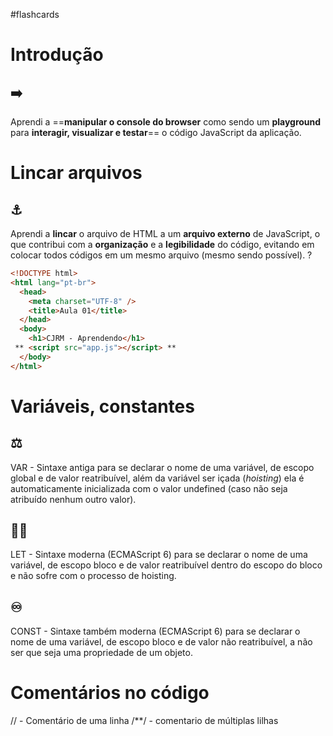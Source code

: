 #flashcards

# Introdução
## ➡️
Aprendi a ==**manipular o console do browser** como sendo um **playground** para **interagir, visualizar e testar**== o código JavaScript da aplicação.

# Lincar arquivos
## ⚓️
Aprendi a **lincar** o arquivo de HTML a um **arquivo externo** de JavaScript, o que contribui com a **organização** e a **legibilidade** do código, evitando em colocar todos códigos em um mesmo arquivo (mesmo sendo possível).
?
```html
<!DOCTYPE html>
<html lang="pt-br">	
  <head>
    <meta charset="UTF-8" />
	<title>Aula 01</title>
  </head>
  <body>
	<h1>CJRM - Aprendendo</h1>
 ** <script src="app.js"></script> **
  </body>
</html>
```

# Variáveis, constantes
## ⚖️
VAR  - Sintaxe antiga para se declarar o nome de uma variável, de escopo global e de valor reatribuível, além da variável ser içada (_hoisting_) ela é automaticamente inicializada com o valor undefined (caso não seja atribuído nenhum outro valor).

## 👍🏽
LET - Sintaxe moderna (ECMAScript 6) para se declarar o nome de uma variável, de escopo bloco e de valor reatribuível dentro do escopo do bloco e não sofre com o processo de hoisting.

## ♾
CONST - Sintaxe também moderna (ECMAScript 6) para se declarar o nome de uma variável, de escopo bloco e de valor não reatribuível, a não ser que seja uma propriedade de um objeto.


# Comentários no código
// - Comentário de uma linha
/**/ - comentario de múltiplas lilhas